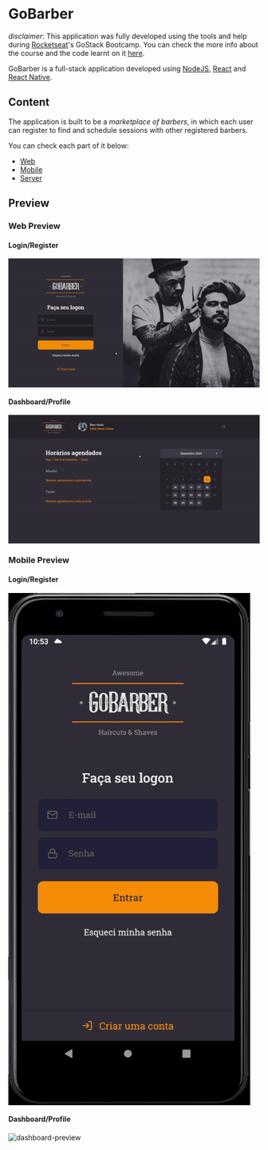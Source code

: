 # GoBarber

*disclaimer*: This application was fully developed using the tools and help during [Rocketseat](https://rocketseat.com.br/)'s GoStack Bootcamp. You can check the more info about the course and the code learnt on it [here](https://github.com/fabiosenracorrea/Rocketseat_go_stack).

GoBarber is a full-stack application developed using [NodeJS](https://nodejs.org/en/), [React](https://reactjs.org/) and [React Native](https://reactnative.dev/).

## Content

The application is built to be a *marketplace of barbers*, in which each user can register to find and schedule sessions with other registered barbers.

You can check each part of it below:

* [Web](./web)
* [Mobile](./appgobarber)
* [Server](./server)

## Preview

### Web Preview

#### Login/Register

<img src="./overview/web_login_preview.gif" alt="login-preview" width="1000" align="center" />

#### Dashboard/Profile

<img src="./overview/web_dashboard.gif" alt="dashboard-preview" width="1000" align="center" />

### Mobile Preview

#### Login/Register

<img src="./overview/mobile_login.gif" alt="login-preview" align="center" />

#### Dashboard/Profile

<img src="./overview/mobile_dashboard.gif" alt="dashboard-preview" align="center" />
